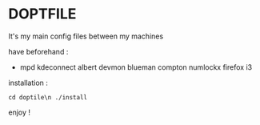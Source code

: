 # DOPTFILE 

It's my main config files between my machines

have beforehand :
   - mpd kdeconnect albert devmon blueman compton numlockx firefox i3

installation : 

``
cd doptile\n
./install
``

enjoy !
